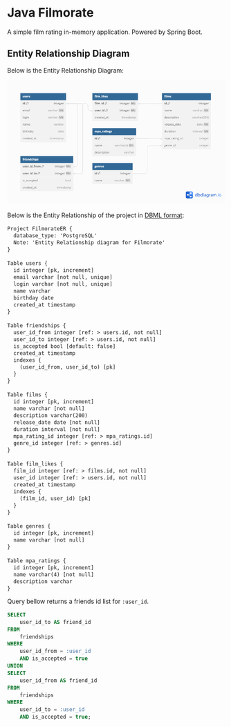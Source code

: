 # Java Filmorate

A simple film rating in-memory application. Powered by Spring Boot.

## Entity Relationship Diagram

Below is the Entity Relationship Diagram:

![ER-diagram.png](ER-diagram.png)

Below is the Entity Relationship of the project in [DBML format](https://dbml.dbdiagram.io/home):

```dbml
Project FilmorateER {
  database_type: 'PostgreSQL'
  Note: 'Entity Relationship diagram for Filmorate'
}

Table users {
  id integer [pk, increment]
  email varchar [not null, unique]
  login varchar [not null, unique]
  name varchar
  birthday date
  created_at timestamp
}

Table friendships {
  user_id_from integer [ref: > users.id, not null]
  user_id_to integer [ref: > users.id, not null]
  is_accepted bool [default: false] 
  created_at timestamp
  indexes {
    (user_id_from, user_id_to) [pk]
  }
}

Table films {
  id integer [pk, increment]
  name varchar [not null]
  description varchar(200)
  release_date date [not null]
  duration interval [not null]
  mpa_rating_id integer [ref: > mpa_ratings.id]
  genre_id integer [ref: > genres.id]
}

Table film_likes {
  film_id integer [ref: > films.id, not null]
  user_id integer [ref: > users.id, not null]
  created_at timestamp
  indexes {
    (film_id, user_id) [pk]
  }
}

Table genres {
  id integer [pk, increment]
  name varchar [not null]
}

Table mpa_ratings {
  id integer [pk, increment]
  name varchar(4) [not null]
  description varchar
}
```

Query bellow returns a friends id list for `:user_id`.

```sql
SELECT
    user_id_to AS friend_id
FROM
    friendships
WHERE
    user_id_from = :user_id
    AND is_accepted = true
UNION
SELECT
    user_id_from AS friend_id
FROM
    friendships
WHERE
    user_id_to = :user_id
    AND is_accepted = true;

```
